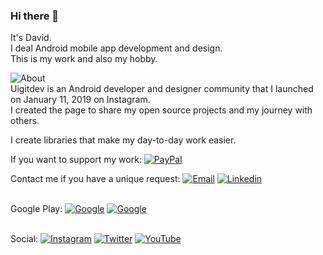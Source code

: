 ### Hi there 👋

It's David.</br>
I deal Android mobile app development and design.</br>
This is my work and also my hobby.</br>

![About](https://img.shields.io/badge/About-uigitdev-grightgreen?labelColor=black)</br>
Uigitdev is an Android developer and designer community that I launched on January 11, 2019 on Instagram.</br>
I created the page to share my open source projects and my journey with others.

I create libraries that make my day-to-day work easier.

If you want to support my work: [![PayPal](https://img.shields.io/badge/PayPal-Donate%20my%20work-yellow?logo=PayPal&logoColor=yellow&labelColor=black)](https://www.paypal.com/donate?hosted_button_id=2JMUZJKJ5TNT4)

Contact me if you have a unique request: [![Email](https://img.shields.io/badge/Email-hello@uigitdev.com-blue?labelColor=black)](mailto:hello@uigitdev.com) [![Linkedin](https://img.shields.io/badge/Linkedin-David%20Toth-blue?logo=Linkedin&logoColor=blue&labelColor=black)](https://www.linkedin.com/in/uigitdev/)


<br/>Google Play: [![Google](https://img.shields.io/badge/Android-My%20Wallet-grightgreen?logo=Android&logoColor=brightgreen&labelColor=black)](https://play.google.com/store/apps/details?id=com.uigitdev.android.mywallet) [![Google](https://img.shields.io/badge/Android-Daily%20Dictionary-grightgreen?logo=Android&logoColor=brightgreen&labelColor=black)](https://play.google.com/store/apps/details?id=com.uigitdev.recwee)


</br>Social: [![Instagram](https://img.shields.io/badge/Instagram-Developer%20journey-blueviolet?logo=Instagram&logoColor=blueviolet&labelColor=black)](https://www.instagram.com/uigitdev/) [![Twitter](https://img.shields.io/badge/Twitter-Let%27s%20tweet%20each%20other-blue?logo=Twitter&logoColor=blue&labelColor=black)](https://twitter.com/uigitdev) [![YouTube](https://img.shields.io/badge/YouTube-Watch%20my%20videos-red?logo=YouTube&logoColor=red&labelColor=black)](https://www.youtube.com/channel/UCJs4WLc8_jk5DhIwMAwoVuw)
